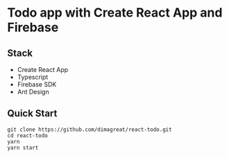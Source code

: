 # Todo app with Create React App and Firebase

## Stack

- Create React App
- Typescript
- Firebase SDK
- Ant Design

## Quick Start

```shell
git clone https://github.com/dimagreat/react-todo.git
cd react-todo
yarn
yarn start
```
